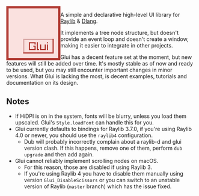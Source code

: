 <img src="./logo.png" alt="Glui" height="144" align="left" />

A simple and declarative high-level UI library for [Raylib](https://www.raylib.com/) & [Dlang](https://dlang.org/).

It implements a tree node structure, but doesn't provide an event loop and doesn't create a window, making it easier
to integrate in other projects.

Glui has a decent feature set at the moment, but new features will still be added over time. It's mostly stable as of
now and ready to be used, but you may still encounter important changes in minor versions. What Glui is lacking the
most, is decent examples, tutorials and documentation on its design.

## Notes

* If HiDPI is on in the system, fonts will be blurry, unless you load them upscaled. Glui's `Style.loadFont` can handle
  this for you.
* Glui currently defaults to bindings for Raylib 3.7.0, if you're using Raylib 4.0 or newer, you should use the
  `raylib4` configuration.
  * Dub will probably incorrectly complain about a raylib-d and glui version clash. If this happens, remove one of them,
    perform `dub upgrade` and then add again.
* Glui cannot reliably implement scrolling nodes on macOS.
  * For this reason, those are disabled if using Raylib 3.
  * If you're using Raylib 4 you have to disable them manually using version `Glui_DisableScissors` or you can switch to
    an unstable version of Raylib (`master` branch) which has the issue fixed.
